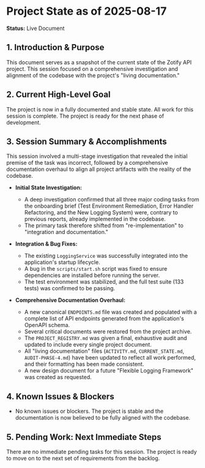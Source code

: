 # Project State as of 2025-08-17

**Status:** Live Document

## 1. Introduction & Purpose

This document serves as a snapshot of the current state of the Zotify API project. This session focused on a comprehensive investigation and alignment of the codebase with the project's "living documentation."

## 2. Current High-Level Goal

The project is now in a fully documented and stable state. All work for this session is complete. The project is ready for the next phase of development.

## 3. Session Summary & Accomplishments

This session involved a multi-stage investigation that revealed the initial premise of the task was incorrect, followed by a comprehensive documentation overhaul to align all project artifacts with the reality of the codebase.

*   **Initial State Investigation:**
    *   A deep investigation confirmed that all three major coding tasks from the onboarding brief (Test Environment Remediation, Error Handler Refactoring, and the New Logging System) were, contrary to previous reports, already implemented in the codebase.
    *   The primary task therefore shifted from "re-implementation" to "integration and documentation."

*   **Integration & Bug Fixes:**
    *   The existing `LoggingService` was successfully integrated into the application's startup lifecycle.
    *   A bug in the `scripts/start.sh` script was fixed to ensure dependencies are installed before running the server.
    *   The test environment was stabilized, and the full test suite (133 tests) was confirmed to be passing.

*   **Comprehensive Documentation Overhaul:**
    *   A new canonical `ENDPOINTS.md` file was created and populated with a complete list of API endpoints generated from the application's OpenAPI schema.
    *   Several critical documents were restored from the project archive.
    *   The `PROJECT_REGISTRY.md` was given a final, exhaustive audit and updated to include every single project document.
    *   All "living documentation" files (`ACTIVITY.md`, `CURRENT_STATE.md`, `AUDIT-PHASE-4.md`) have been updated to reflect all work performed, and their formatting has been made consistent.
    *   A new design document for a future "Flexible Logging Framework" was created as requested.

## 4. Known Issues & Blockers

*   No known issues or blockers. The project is stable and the documentation is now believed to be fully aligned with the codebase.

## 5. Pending Work: Next Immediate Steps

There are no immediate pending tasks for this session. The project is ready to move on to the next set of requirements from the backlog.
